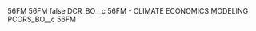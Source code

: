 <?xml version="1.0" encoding="UTF-8"?>
<CustomMetadata xmlns="http://soap.sforce.com/2006/04/metadata" xmlns:xsi="http://www.w3.org/2001/XMLSchema-instance" xmlns:xsd="http://www.w3.org/2001/XMLSchema">
    <description>56FM</description>
    <label>56FM</label>
    <protected>false</protected>
    <values>
        <field>DCR_BO__c</field>
        <value xsi:type="xsd:string">56FM - CLIMATE ECONOMICS MODELING</value>
    </values>
    <values>
        <field>PCORS_BO__c</field>
        <value xsi:type="xsd:string">56FM</value>
    </values>
</CustomMetadata>
